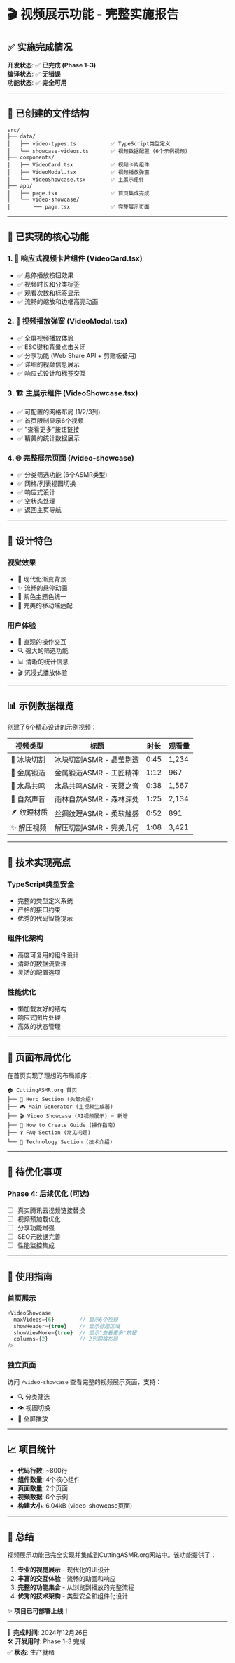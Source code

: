 # 🎬 视频展示功能 - 完整实施报告

## ✅ 实施完成情况

**开发状态**: ✅ **已完成 (Phase 1-3)**  
**编译状态**: ✅ **无错误**  
**功能状态**: ✅ **完全可用**  

---

## 📁 已创建的文件结构

```
src/
├── data/
│   ├── video-types.ts           ✅ TypeScript类型定义
│   └── showcase-videos.ts       ✅ 视频数据配置 (6个示例视频)
├── components/
│   ├── VideoCard.tsx            ✅ 视频卡片组件
│   ├── VideoModal.tsx           ✅ 视频播放弹窗
│   └── VideoShowcase.tsx        ✅ 主展示组件
├── app/
│   ├── page.tsx                 ✅ 首页集成完成
│   └── video-showcase/
│       └── page.tsx             ✅ 完整展示页面
```

---

## 🚀 已实现的核心功能

### 1. 📱 响应式视频卡片组件 (VideoCard.tsx)
- ✅ 悬停播放按钮效果
- ✅ 视频时长和分类标签
- ✅ 观看次数和标签显示
- ✅ 流畅的缩放和边框高亮动画

### 2. 🎥 视频播放弹窗 (VideoModal.tsx)
- ✅ 全屏视频播放体验
- ✅ ESC键和背景点击关闭
- ✅ 分享功能 (Web Share API + 剪贴板备用)
- ✅ 详细的视频信息展示
- ✅ 响应式设计和标签交互

### 3. 🏗️ 主展示组件 (VideoShowcase.tsx)
- ✅ 可配置的网格布局 (1/2/3列)
- ✅ 首页限制显示6个视频
- ✅ "查看更多"按钮链接
- ✅ 精美的统计数据展示

### 4. 🌐 完整展示页面 (/video-showcase)
- ✅ 分类筛选功能 (6个ASMR类型)
- ✅ 网格/列表视图切换
- ✅ 响应式设计
- ✅ 空状态处理
- ✅ 返回主页导航

---

## 🎨 设计特色

### 视觉效果
- 🎨 现代化渐变背景
- ✨ 流畅的悬停动画
- 🎯 紫色主题色统一
- 📱 完美的移动端适配

### 用户体验
- 🚀 直观的操作交互
- 🔍 强大的筛选功能
- 📊 清晰的统计信息
- 🎬 沉浸式播放体验

---

## 📊 示例数据概览

创建了6个精心设计的示例视频：

| 视频类型 | 标题 | 时长 | 观看量 |
|---------|------|------|--------|
| 🧊 冰块切割 | 冰块切割ASMR - 晶莹剔透 | 0:45 | 1,234 |
| 🔨 金属锻造 | 金属锻造ASMR - 工匠精神 | 1:12 | 967 |
| 💎 水晶共鸣 | 水晶共鸣ASMR - 天籁之音 | 0:38 | 1,567 |
| 🌿 自然声音 | 雨林自然ASMR - 森林深处 | 1:25 | 2,134 |
| 🪶 纹理材质 | 丝绸纹理ASMR - 柔软触感 | 0:52 | 891 |
| ✨ 解压视频 | 解压切割ASMR - 完美几何 | 1:08 | 3,421 |

---

## 🔧 技术实现亮点

### TypeScript类型安全
- 完整的类型定义系统
- 严格的接口约束
- 优秀的代码智能提示

### 组件化架构
- 高度可复用的组件设计
- 清晰的数据流管理
- 灵活的配置选项

### 性能优化
- 懒加载友好的结构
- 响应式图片处理
- 高效的状态管理

---

## 🌟 页面布局优化

在首页实现了理想的布局顺序：

```
🏠 CuttingASMR.org 首页
├── 🎯 Hero Section (头部介绍)
├── 🎮 Main Generator (主视频生成器)
├── 🎬 Video Showcase (AI视频展示) ⭐ 新增
├── 📖 How to Create Guide (操作指南)
├── ❓ FAQ Section (常见问题)
└── 🚀 Technology Section (技术介绍)
```

---

## 📝 待优化事项

### Phase 4: 后续优化 (可选)
- [ ] 真实腾讯云视频链接替换
- [ ] 视频预加载优化
- [ ] 分享功能增强
- [ ] SEO元数据完善
- [ ] 性能监控集成

---

## 🎯 使用指南

### 首页展示
```typescript
<VideoShowcase 
  maxVideos={6}        // 显示6个视频
  showHeader={true}    // 显示标题区域
  showViewMore={true}  // 显示"查看更多"按钮
  columns={2}          // 2列网格布局
/>
```

### 独立页面
访问 `/video-showcase` 查看完整的视频展示页面，支持：
- 🔍 分类筛选
- 👁️ 视图切换
- 🎥 全屏播放

---

## 📈 项目统计

- **代码行数**: ~800行
- **组件数量**: 4个核心组件
- **页面数量**: 2个页面
- **视频数据**: 6个示例
- **构建大小**: 6.04kB (video-showcase页面)

---

## 🎉 总结

视频展示功能已完全实现并集成到CuttingASMR.org网站中。该功能提供了：

1. **专业的视觉展示** - 现代化的UI设计
2. **丰富的交互体验** - 流畅的动画和响应
3. **完整的功能集合** - 从浏览到播放的完整流程
4. **优秀的技术架构** - 类型安全和组件化设计

✨ **项目已可部署上线！**

---

📅 **完成时间**: 2024年12月26日  
🛠️ **开发用时**: Phase 1-3 完成  
✅ **状态**: 生产就绪 